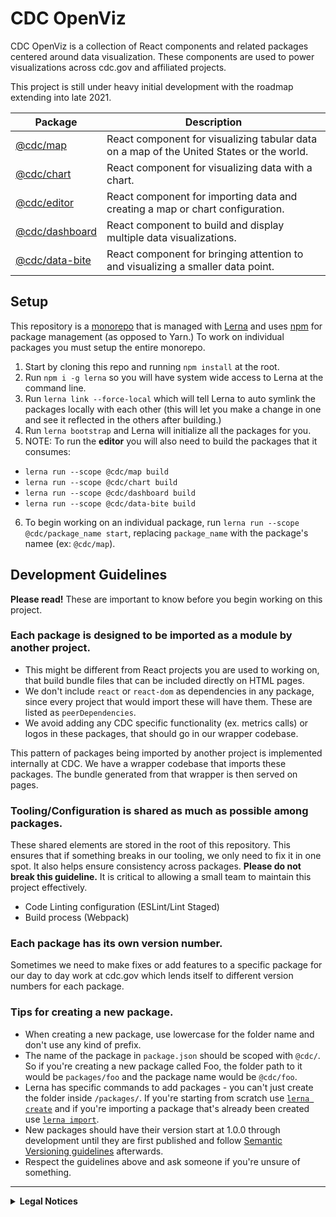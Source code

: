 # CDC OpenViz

CDC OpenViz is a collection of React components and related packages centered around data visualization. These components are used to power visualizations across cdc.gov and affiliated projects.

This project is still under heavy initial development with the roadmap extending into late 2021.

| Package | Description |
| --- | ----------- |
| [@cdc/map](https://github.com/CDCgov/cdc-open-viz/tree/main/packages/map) | React component for visualizing tabular data on a map of the United States or the world. |
| [@cdc/chart](https://github.com/CDCgov/cdc-open-viz/tree/main/packages/chart) | React component for visualizing data with a chart. |
| [@cdc/editor](https://github.com/CDCgov/cdc-open-viz/tree/main/packages/editor) | React component for importing data and creating a map or chart configuration. |
| [@cdc/dashboard](https://github.com/CDCgov/cdc-open-viz/tree/main/packages/dashboard) | React component to build and display multiple data visualizations. |
| [@cdc/data-bite](https://github.com/CDCgov/cdc-open-viz/tree/main/packages/data-bite) | React component for bringing attention to and visualizing a smaller data point. |

## Setup <a name="setup"></a>

This repository is a [monorepo](https://en.wikipedia.org/wiki/Monorepo) that is managed with [Lerna](https://github.com/lerna/lerna#readme) and uses [npm](https://www.npmjs.com/) for package management (as opposed to Yarn.) To work on individual packages you must setup the entire monorepo.

1. Start by cloning this repo and running `npm install` at the root. 
2. Run `npm i -g lerna` so you will have system wide access to Lerna at the command line.
3. Run `lerna link --force-local` which will tell Lerna to auto symlink the packages locally with each other (this will let you make a change in one and see it reflected in the others after building.)
4. Run `lerna bootstrap` and Lerna will initialize all the packages for you.
5. NOTE: To run the **editor** you will also need to build the packages that it consumes:
  - `lerna run --scope @cdc/map build`
  - `lerna run --scope @cdc/chart build`
  - `lerna run --scope @cdc/dashboard build`
  - `lerna run --scope @cdc/data-bite build`
6. To begin working on an individual package, run `lerna run --scope @cdc/package_name start`, replacing `package_name` with the package's namee (ex: `@cdc/map`).

## Development Guidelines

**Please read!** These are important to know before you begin working on this project.

### Each package is designed to be imported as a module by another project.
  * This might be different from React projects you are used to working on, that build bundle files that can be included directly on HTML pages.
  * We don't include `react` or `react-dom` as dependencies in any package, since every project that would import these will have them. These are listed as `peerDependencies`.
  * We avoid adding any CDC specific functionality (ex. metrics calls) or logos in these packages, that should go in our wrapper codebase.

This pattern of packages being imported by another project is implemented internally at CDC. We have a wrapper codebase that imports these packages. The bundle generated from that wrapper is then served on pages.

### Tooling/Configuration is shared as much as possible among packages.
These shared elements are stored in the root of this repository. This ensures that if something breaks in our tooling, we only need to fix it in one spot. It also helps ensure consistency across packages. **Please do not break this guideline.** It is critical to allowing a small team to maintain this project effectively.

  * Code Linting configuration (ESLint/Lint Staged)
  * Build process (Webpack)

### Each package has its own version number.

Sometimes we need to make fixes or add features to a specific package for our day to day work at cdc.gov which lends itself to different version numbers for each package.

### Tips for creating a new package.
  * When creating a new package, use lowercase for the folder name and don't use any kind of prefix.
  * The name of the package in `package.json` should be scoped with `@cdc/`. So if you're creating a new package called Foo, the folder path to it would be `packages/foo` and the package name would be `@cdc/foo`.
  * Lerna has specific commands to add packages - you can't just create the folder inside `/packages/`. If you're starting from scratch use [`lerna create`](https://www.npmjs.com/package/@lerna/create) and if you're importing a package that's already been created use [`lerna import`](https://www.npmjs.com/package/@lerna/import).
  * New packages should have their version start at 1.0.0 through development until they are first published and follow [Semantic Versioning guidelines](https://docs.npmjs.com/about-semantic-versioning) afterwards.
  * Respect the guidelines above and ask someone if you're unsure of something.
----
<details>
  <summary><strong>Legal Notices</strong></summary>

#### License

The repository utilizes code licensed under the terms of the Apache Software License and therefore is licensed under ASL v2 or later.

This source code in this repository is free: you can redistribute it and/or modify it under the terms of the Apache Software License version 2, or (at your option) any later version.

This source code in this repository is distributed in the hope that it will be useful, but WITHOUT ANY WARRANTY; without even the implied warranty of MERCHANTABILITY or FITNESS FOR A PARTICULAR PURPOSE. See the Apache Software License for more details.

The source code forked from other open source projects will inherit its license.

#### Attribution

Some icons used by this project are from [Font Awesome](https://fontawesome.com/).

#### Public Domain

This repository constitutes a work of the United States Government and is not subject to domestic copyright protection under 17 USC § 105. This repository is in the public domain within the United States, and copyright and related rights in the work worldwide are waived through the [CC0 1.0 Universal public domain dedication](https://creativecommons.org/publicdomain/zero/1.0/). All contributions to this repository will be released under the CC0 dedication. By submitting a pull request you are agreeing to comply with this waiver of copyright interest.

#### Records Management

This repository is not a source of government records, but is a copy to increase collaboration and collaborative potential. All government records will be published through the [CDC web site](https://www.cdc.gov/).

#### Privacy

This repository contains only non-sensitive, publicly available data and information. All material and community participation is covered by the [Disclaimer](https://github.com/CDCgov/template/blob/master/DISCLAIMER.md) and [Code of Conduct](https://github.com/CDCgov/template/blob/master/code-of-conduct.md). For more information about CDC's privacy policy, please visit http://www.cdc.gov/other/privacy.html.
</details>
